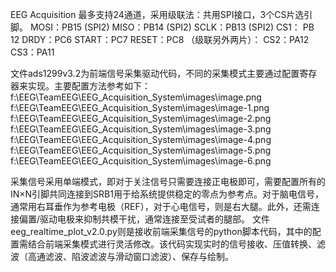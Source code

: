 EEG Acquisition
最多支持24通道，采用级联法：共用SPI接口，3个CS片选引脚。
MOSI：PB15 (SPI2)
MISO：PB14 (SPI2)
SCLK：PB13 (SPI2)
CS1：  PB 12
DRDY：PC6
START：PC7
RESET：PC8
（级联另外两片）：
CS2：PA12
CS3：PA11

文件ads1299v3.2为前端信号采集驱动代码，不同的采集模式主要通过配置寄存器来实现。主要配置方法参考如下：
f:\EEG\TeamEEG\EEG_Acquisition_System\images\image.png
f:\EEG\TeamEEG\EEG_Acquisition_System\images\image-1.png
f:\EEG\TeamEEG\EEG_Acquisition_System\images\image-2.png
f:\EEG\TeamEEG\EEG_Acquisition_System\images\image-3.png
f:\EEG\TeamEEG\EEG_Acquisition_System\images\image-4.png
f:\EEG\TeamEEG\EEG_Acquisition_System\images\image-5.png
f:\EEG\TeamEEG\EEG_Acquisition_System\images\image-6.png

采集信号采用单端模式，即对于关注信号只需要连接正电极即可，需要配置所有的IN×N引脚共同连接到SRB1用于给系统提供稳定的零点为参考点。对于脑电信号，通常用右耳垂作为参考电极（REF），对于心电信号，则是右大腿。此外，还需连接偏置/驱动电极来抑制共模干扰，通常连接至受试者的腿部。
文件eeg_realtime_plot_v2.0.py则是接收前端采集信号的python脚本代码，其中的配置需结合前端采集模式进行灵活修改。该代码实现实时的信号接收、压值转换、滤波（高通滤波、陷波滤波与滑动窗口滤波）、保存与绘制。
